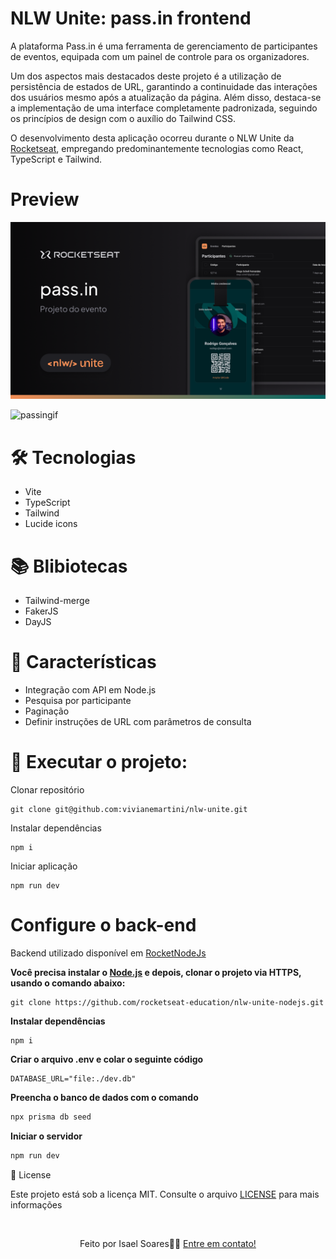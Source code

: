 # NLW Unite: pass.in frontend

A plataforma Pass.in é uma ferramenta de gerenciamento de participantes de eventos, equipada com um painel de controle para os organizadores.

Um dos aspectos mais destacados deste projeto é a utilização de persistência de estados de URL, garantindo a continuidade das interações dos usuários mesmo após a atualização da página. Além disso, destaca-se a implementação de uma interface completamente padronizada, seguindo os princípios de design com o auxílio do Tailwind CSS.

O desenvolvimento desta aplicação ocorreu durante o NLW Unite da [Rocketseat](https://www.rocketseat.com.br/), empregando predominantemente tecnologias como React, TypeScript e Tailwind.

# Preview

![preview.png](https://github.com/vivianemartini/nlw-unite/blob/main/src/assets/preview.png)

![passingif](https://github.com/vivianemartini/nlw-unite/assets/70038975/a149a579-8530-4caa-921c-e8ddce683b6a)


# 🛠️ Tecnologias 

- Vite
- TypeScript
- Tailwind
- Lucide icons

# 📚 Blibiotecas

- Tailwind-merge
- FakerJS
- DayJS

# 🚀 Características

- Integração com API em Node.js
- Pesquisa por participante
- Paginação
- Definir instruções de URL com parâmetros de consulta


# 👷 Executar o projeto:

Clonar repositório

```
git clone git@github.com:vivianemartini/nlw-unite.git
```
Instalar dependências

```
npm i
```
Iniciar aplicação

```
npm run dev
```

# Configure o back-end

Backend utilizado disponível em [RocketNodeJs](https://github.com/rocketseat-education/nlw-unite-nodejs)


**Você precisa instalar o [Node.js](https://nodejs.org/en/download/) e depois, clonar o projeto via HTTPS, usando o comando abaixo:**

```
git clone https://github.com/rocketseat-education/nlw-unite-nodejs.git
```

**Instalar dependências**

```
npm i
```

**Criar o arquivo .env e colar o seguinte código**
```env
DATABASE_URL="file:./dev.db"
```

**Preencha o banco de dados com o comando**
```bash
npx prisma db seed
```

**Iniciar o servidor**
```bash
npm run dev
```


📕 License

Este projeto está sob a licença MIT. Consulte o arquivo [LICENSE](./LICENSE) para mais informações

<br> 

<p align="center">
  Feito por Isael Soares👋🏽 <a href="https://www.linkedin.com/in/isaelsoares/" target="_blank">Entre em contato!</a>  
</p>

